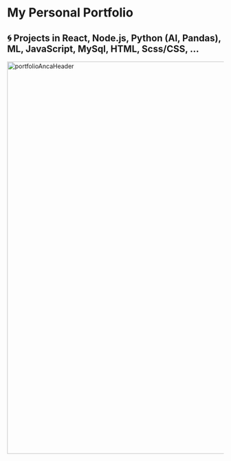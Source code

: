 # My Personal Portfolio

## :cyclone: Projects in React, Node.js, Python (AI, Pandas), ML, JavaScript, MySql, HTML, Scss/CSS, ...

<img width="1918" height="912" alt="portfolioAncaHeader" src="https://github.com/user-attachments/assets/a371f8df-0feb-4860-a7da-2428cf39c864" />
